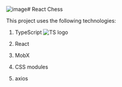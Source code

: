 ![image](https://github.com/EugeneTsydenov/React-chess/assets/141636684/7f549d15-c87e-4c89-8fd0-7087bb090500)# React Chess

This project uses the following technologies:
  1. TypeScript ![TS logo](https://w7.pngwing.com/pngs/915/519/png-transparent-typescript-hd-logo-thumbnail.png)

  2. React
  3. MobX
  4. CSS modules
  5. axios
  

